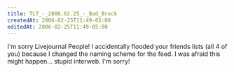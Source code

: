 ```yaml
---
title: TLT_-_2006.02.25_-_Bad_Brock
createdAt: 2006-02-25T11:49-05:00
editedAt: 2006-02-25T11:49-05:00
---
```


I'm sorry Livejournal People! I accidentally flooded your friends lists (all 4 of you) because I changed the naming scheme for the feed. I was afraid this might happen... stupid interweb. I'm sorry!

